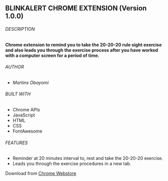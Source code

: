 ## BLINKALERT CHROME EXTENSION (Version 1.0.0)

###### DESCRIPTION

**Chrome extension to remind you to take the 20-20-20 rule sight exercise and also leads you through the exercise process after you have worked with a computer screen for a period of time.**

###### AUTHOR

* _Martins Obayomi_

###### BUILT WITH

 * Chrome APIs
 * JavaScript
 * HTML
 * CSS
 * FontAwesome
 
 ###### FEATURES
 
 * Reminder at 20 minutes interval to, rest and take the 20-20-20 exercise.
 * Leads you through the exercise procedures in a new tab.

Download from [Chrome Webstore](https://chrome.google.com/webstore/detail/blink-alert/ecdcckdocbdegecfpmdgblfaiaplggob?hl=en-US
)
